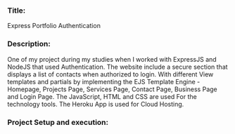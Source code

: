 <h3>Title:</h3> Express Portfolio Authentication

<h3>Description: </h3> 
One of my project during my studies when I worked with ExpressJS and NodeJS that used Authentication. The website include a secure section that displays a list of contacts when authorized to login. With different View templates and partials by implementing the EJS Template Engine - Homepage, Projects Page, Services Page, Contact Page, Business Page and Login Page. The JavaScript, HTML and CSS are used For the technology tools. The Heroku App is used for Cloud Hosting.

<h3>Project Setup and execution: </h3>
